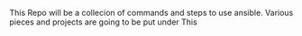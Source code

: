 This Repo will be a collecion  of commands and steps to use ansible.
Various pieces and projects are going to be put under This
